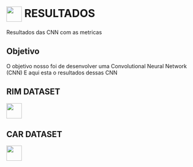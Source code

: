 <h1>
     <img align="center" width="40px" src="https://icons.veryicon.com/png/o/miscellaneous/color-work-icon/artificial-neural-network.png">
    <span> RESULTADOS </span>
</h1>

Resultados das CNN com as metricas

## Objetivo
O objetivo nosso foi de desenvolver uma Convolutional Neural Network (CNN)
E aqui esta o resultados dessas CNN

## RIM DATASET
<img align="center" width="40px" src="https://icons.veryicon.com/png/o/miscellaneous/color-work-icon/artificial-neural-network.png">



## CAR DATASET
<img align="center" width="40px" src="https://icons.veryicon.com/png/o/miscellaneous/color-work-icon/artificial-neural-network.png">
